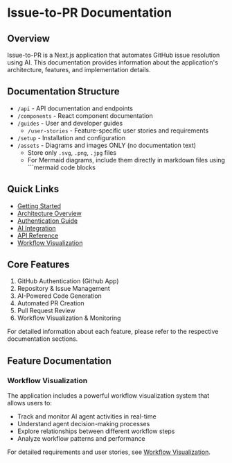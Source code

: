 # Issue-to-PR Documentation

## Overview

Issue-to-PR is a Next.js application that automates GitHub issue resolution using AI. This documentation provides information about the application's architecture, features, and implementation details.

## Documentation Structure

- `/api` - API documentation and endpoints
- `/components` - React component documentation
- `/guides` - User and developer guides
  - `/user-stories` - Feature-specific user stories and requirements
- `/setup` - Installation and configuration
- `/assets` - Diagrams and images ONLY (no documentation text)
  - Store only `.svg`, `.png`, `.jpg` files
  - For Mermaid diagrams, include them directly in markdown files using ```mermaid code blocks

## Quick Links

- [Getting Started](setup/getting-started.md)
- [Architecture Overview](guides/architecture.md)
- [Authentication Guide](guides/authentication.md)
- [AI Integration](guides/ai-integration.md)
- [API Reference](api/README.md)
- [Workflow Visualization](guides/user-stories/workflow-visualization.md)

## Core Features

1. GitHub Authentication (Github App)
2. Repository & Issue Management
3. AI-Powered Code Generation
4. Automated PR Creation
5. Pull Request Review
6. Workflow Visualization & Monitoring

For detailed information about each feature, please refer to the respective documentation sections.

## Feature Documentation

### Workflow Visualization

The application includes a powerful workflow visualization system that allows users to:

- Track and monitor AI agent activities in real-time
- Understand agent decision-making processes
- Explore relationships between different workflow steps
- Analyze workflow patterns and performance

For detailed requirements and user stories, see [Workflow Visualization](guides/user-stories/workflow-visualization.md).
